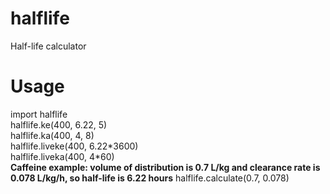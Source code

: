 # halflife
Half-life calculator
# Usage
import halflife <br/>
halflife.ke(400, 6.22, 5) <br/>
halflife.ka(400, 4, 8) <br/>
halflife.liveke(400, 6.22\*3600) <br/>
halflife.liveka(400, 4\*60) <br/>
**Caffeine example: volume of distribution is 0.7 L/kg and clearance rate is 0.078 L/kg/h, so half-life is 6.22 hours**
halflife.calculate(0.7, 0.078) <br/>
